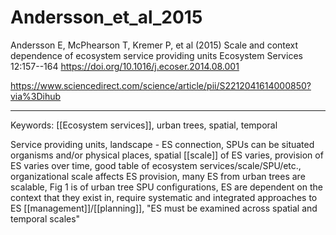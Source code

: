 # Andersson_et_al_2015

Andersson E, McPhearson T, Kremer P, et al (2015) Scale and context dependence of ecosystem service providing units Ecosystem Services 12:157--164 <https://doi.org/10.1016/j.ecoser.2014.08.001>

<https://www.sciencedirect.com/science/article/pii/S2212041614000850?via%3Dihub>

---

Keywords: [[Ecosystem services]], urban trees, spatial, temporal

Service providing units, landscape - ES connection, SPUs can be situated organisms and/or physical places, spatial [[scale]] of ES varies, provision of ES varies over time, good table of ecosystem services/scale/SPU/etc., organizational scale affects ES provision, many ES from urban trees are scalable, Fig 1 is of urban tree SPU configurations, ES are dependent on the context that they exist in, require systematic and integrated approaches to ES [[management]]/[[planning]], "ES must be examined across spatial and temporal scales"
